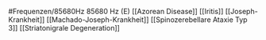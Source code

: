 #Frequenzen/85680Hz
85680 Hz (E)
[[Azorean Disease]]
[[Iritis]]
[[Joseph-Krankheit]]
[[Machado-Joseph-Krankheit]]
[[Spinozerebellare Ataxie Typ 3]]
[[Striatonigrale Degeneration]]